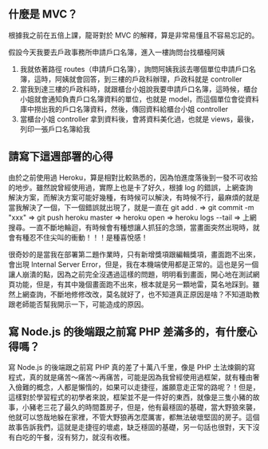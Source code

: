 ## 什麼是 MVC？
根據我之前在五倍上課，龍哥對於 MVC 的解釋，算是非常易懂且不容易忘記的。

假設今天我要去戶政事務所申請戶口名簿，進入一樓詢問台找櫃檯阿姨
1. 我就依著路徑 routes（申請戶口名簿），詢問阿姨我該去哪個單位申請戶口名簿，這時，阿姨就會回答，到三樓的戶政科辦理，戶政科就是 controller
2. 當我到達三樓的戶政科時，就跟櫃台小姐說我要申請戶口名簿，這時候，櫃台小姐就會通知負責戶口名簿資料的單位，也就是 model，而這個單位會從資料庫中撈出我的戶口名簿資料，然後，傳回資料給櫃台小姐 controller
3. 當櫃台小姐 controller 拿到資料後，會將資料美化過，也就是 views，最後，列印一張戶口名簿給我


## 請寫下這週部署的心得
由於之前使用過 Heroku，算是相對比較熟悉的，因為怕進度落後到一發不可收拾的地步。雖然說曾經使用過，實際上也是卡了好久，根據 log 的錯誤，上網查詢解決方案，而解決方案可能好幾種，有時候可以解決，有時候不行，最麻煩的就是當我解決了一個，下一個錯誤就出現了，就是一直在 git add . => git commit -m "xxx" => git push heroku master => heroku open => heroku logs --tail => 上網搜尋。一直不斷地輪迴，有時候會有種想讓人抓狂的念頭，當畫面突然出現時，就會有種忍不住尖叫的衝動！！！是種喜悅感！

很奇妙的是當我在部署第二題作業時，只有新增獎項跟編輯獎項，畫面跑不出來，會出現 Internal Server Error，但是，我在本機端使用都是正常的。這也是另一個讓人崩潰的點，因為之前完全沒遇過這樣的問題，明明看到畫面，開心地在測試網頁功能，但是，有其中幾個畫面跑不出來，根本就是另一顆地雷，莫名地踩到。雖然上網查詢，不斷地修修改改，莫名就好了，也不知道真正原因是啥？不知道助教跟老師能否幫我開示一下，可能造成的原因。

## 寫 Node.js 的後端跟之前寫 PHP 差滿多的，有什麼心得嗎？
寫 Node.js 的後端跟之前寫 PHP 真的差了十萬八千里，像是 PHP 土法煉鋼的寫程式，真的就是痛苦～痛苦～再痛苦，可能是因為我曾經使用過框架，就有種由奢入儉難的概念，人都是懶惰的，如果可以走捷徑，誰願意走正常的路呢？！但是，這樣對於學習程式的初學者來說，框架並不是一件好的東西，就像是三隻小豬的故事，小豬老三花了最久的時間蓋房子，但是，他有最穩固的基礎，當大野狼來襲，他就可以悠哉地躲在家裡，不管大野狼再怎麼厲害，都無法破壞堅固的房子。這個故事告訴我們，這就是走捷徑的壞處，缺乏穩固的基礎，另一句話也很對，天下沒有白吃的午餐，沒有努力，就沒有收穫。